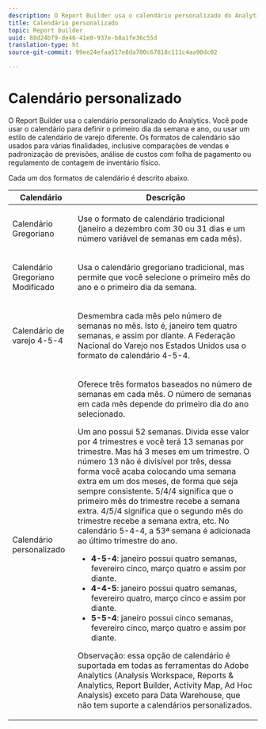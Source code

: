 ```yaml
---
description: O Report Builder usa o calendário personalizado do Analytics. Você pode usar o calendário para definir o primeiro dia da semana e ano, ou usar um estilo de calendário de varejo diferente. Os formatos de calendário são usados para várias finalidades, inclusive comparações de vendas e padronização de previsões, análise de custos com folha de pagamento ou regulamento de contagem de inventário físico.
title: Calendário personalizado
topic: Report builder
uuid: 88d24bf9-de46-41e0-937e-b8a1fe36c55d
translation-type: ht
source-git-commit: 99ee24efaa517e8da700c67818c111c4aa90dc02

---
```



# Calendário personalizado

O Report Builder usa o calendário personalizado do Analytics. Você pode usar o calendário para definir o primeiro dia da semana e ano, ou usar um estilo de calendário de varejo diferente. Os formatos de calendário são usados para várias finalidades, inclusive comparações de vendas e padronização de previsões, análise de custos com folha de pagamento ou regulamento de contagem de inventário físico.

Cada um dos formatos de calendário é descrito abaixo.

<table id="table_E609632569EB499184E56618C2CEF742"> 
 <thead> 
  <tr> 
   <th colname="col1" class="entry"> Calendário </th> 
   <th colname="col2" class="entry"> Descrição </th> 
  </tr> 
 </thead>
 <tbody> 
  <tr> 
   <td colname="col1"> <p>Calendário Gregoriano </p> </td> 
   <td colname="col2"> <p> Use o formato de calendário tradicional (janeiro a dezembro com 30 ou 31 dias e um número variável de semanas em cada mês). </p> </td> 
  </tr> 
  <tr> 
   <td colname="col1"> <p>Calendário Gregoriano Modificado </p> </td> 
   <td colname="col2"> <p> Usa o calendário gregoriano tradicional, mas permite que você selecione o primeiro mês do ano e o primeiro dia da semana. </p> </td> 
  </tr> 
  <tr> 
   <td colname="col1"> <p>Calendário de varejo 4-5-4 </p> </td> 
   <td colname="col2"> <p> Desmembra cada mês pelo número de semanas no mês. Isto é, janeiro tem quatro semanas, e assim por diante. A Federação Nacional do Varejo nos Estados Unidos usa o formato de calendário 4-5-4. </p> </td> 
  </tr> 
  <tr> 
   <td colname="col1"> <p>Calendário personalizado </p> </td> 
   <td colname="col2"> <p> Oferece três formatos baseados no número de semanas em cada mês. O número de semanas em cada mês depende do primeiro dia do ano selecionado. </p> <p>Um ano possui 52 semanas. Divida esse valor por 4 trimestres e você terá 13 semanas por trimestre. Mas há 3 meses em um trimestre. O número 13 não é divisível por três, dessa forma você acaba colocando uma semana extra em um dos meses, de forma que seja sempre consistente. 5/4/4 significa que o primeiro mês do trimestre recebe a semana extra. 4/5/4 significa que o segundo mês do trimestre recebe a semana extra, etc. No calendário 5-4-4, a 53ª semana é adicionada ao último trimestre do ano. </p> 
    <ul id="ul_1579FD106A47419486B03E248A5E6ED5"> 
     <li id="li_E9B9E8F03E324DBDA9139C2D0D599092"><b>4-5-4</b>: janeiro possui quatro semanas, fevereiro cinco, março quatro e assim por diante. </li> 
     <li id="li_D0675DBDEC4641D2A8645B5CDFC565AB"><b>4-4-5</b>: janeiro possui quatro semanas, fevereiro quatro, março cinco e assim por diante. </li> 
     <li id="li_6743BBB9AC9A4CFEAA0CBCE51052BC29"><b>5-5-4</b>: janeiro possui cinco semanas, fevereiro cinco, março quatro e assim por diante. </li> 
    </ul> <p>Observação: essa opção de calendário é suportada em todas as ferramentas do Adobe Analytics (Analysis Workspace, Reports &amp; Analytics, Report Builder, Activity Map, Ad Hoc Analysis) exceto para Data Warehouse, que não tem suporte a calendários personalizados. </p> </td> 
  </tr> 
 </tbody> 
</table>

